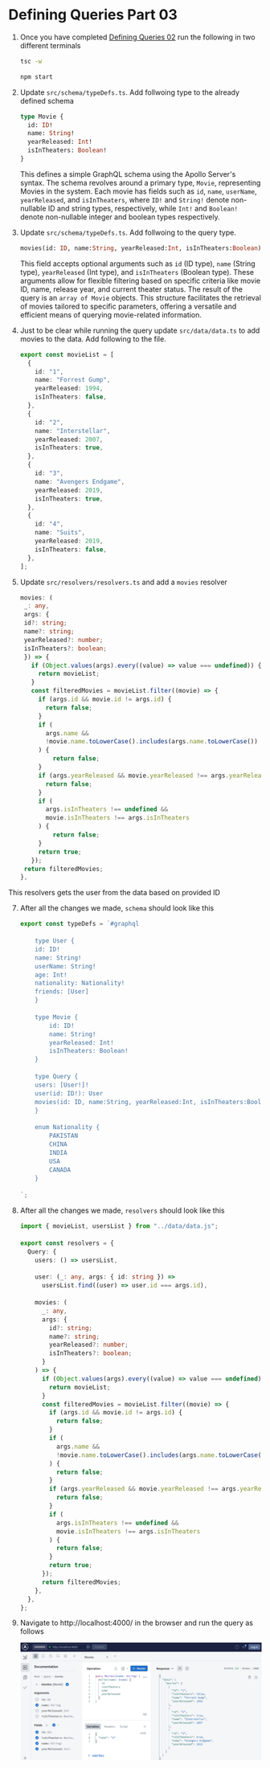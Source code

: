 # Defining Queries Part 03

1. Once you have completed [Defining Queries 02](../step07d_defining_queries_resolvers_02) run the following in two different terminals

   ```bash
   tsc -w
   ```

   ```bash
   npm start
   ```

2. Update `src/schema/typeDefs.ts`. Add follwoing type to the already defined schema

   ```graphql
   type Movie {
     id: ID!
     name: String!
     yearReleased: Int!
     isInTheaters: Boolean!
   }
   ```

   This defines a simple GraphQL schema using the Apollo Server's syntax. The schema revolves around a primary type, `Movie`, representing Movies in the system. Each movie has fields such as `id`, `name`, `userName`, `yearReleased`, and `isInTheaters`, where `ID!` and `String!` denote non-nullable ID and string types, respectively, while `Int!` and `Boolean!` denote non-nullable integer and boolean types respectively.

3. Update `src/schema/typeDefs.ts`. Add follwoing to the query type.

   ```graphql
   movies(id: ID, name:String, yearReleased:Int, isInTheaters:Boolean): [Movie]
   ```

   This field accepts optional arguments such as `id` (ID type), `name` (String type), `yearReleased` (Int type), and `isInTheaters` (Boolean type). These arguments allow for flexible filtering based on specific criteria like movie ID, name, release year, and current theater status. The result of the query is an `array of Movie` objects. This structure facilitates the retrieval of movies tailored to specific parameters, offering a versatile and efficient means of querying movie-related information.

4. Just to be clear while running the query update `src/data/data.ts` to add movies to the data. Add following to the file.

   ```ts
   export const movieList = [
     {
       id: "1",
       name: "Forrest Gump",
       yearReleased: 1994,
       isInTheaters: false,
     },
     {
       id: "2",
       name: "Interstellar",
       yearReleased: 2007,
       isInTheaters: true,
     },
     {
       id: "3",
       name: "Avengers Endgame",
       yearReleased: 2019,
       isInTheaters: true,
     },
     {
       id: "4",
       name: "Suits",
       yearReleased: 2019,
       isInTheaters: false,
     },
   ];
   ```

5. Update `src/resolvers/resolvers.ts` and add a `movies` resolver

   ```ts
   movies: (
    _: any,
    args: {
    id?: string;
    name?: string;
    yearReleased?: number;
    isInTheaters?: boolean;
    }) => {
      if (Object.values(args).every((value) => value === undefined)) {
        return movieList;
      }
      const filteredMovies = movieList.filter((movie) => {
        if (args.id && movie.id != args.id) {
          return false;
        }
        if (
          args.name &&
          !movie.name.toLowerCase().includes(args.name.toLowerCase())
        ) {
            return false;
        }
        if (args.yearReleased && movie.yearReleased !== args.yearReleased) {
          return false;
        }
        if (
          args.isInTheaters !== undefined &&
          movie.isInTheaters !== args.isInTheaters
        ) {
            return false;
        }
        return true;
      });
    return filteredMovies;
   },
   ```

This resolvers gets the user from the data based on provided ID

7. After all the changes we made, `schema` should look like this

   ```ts
   export const typeDefs = `#graphql
   
       type User {
       id: ID!
       name: String!
       userName: String!
       age: Int!
       nationality: Nationality!
       friends: [User]
       }
   
       type Movie {
           id: ID!
           name: String!
           yearReleased: Int!
           isInTheaters: Boolean!
       }
   
       type Query {
       users: [User!]!
       user(id: ID!): User
       movies(id: ID, name:String, yearReleased:Int, isInTheaters:Boolean): [Movie]
       }
   
       enum Nationality {
           PAKISTAN
           CHINA
           INDIA
           USA
           CANADA
       }
         
   `;
   ```

8. After all the changes we made, `resolvers` should look like this

   ```ts
   import { movieList, usersList } from "../data/data.js";

   export const resolvers = {
     Query: {
       users: () => usersList,

       user: (_: any, args: { id: string }) =>
         usersList.find((user) => user.id === args.id),

       movies: (
         _: any,
         args: {
           id?: string;
           name?: string;
           yearReleased?: number;
           isInTheaters?: boolean;
         }
       ) => {
         if (Object.values(args).every((value) => value === undefined)) {
           return movieList;
         }
         const filteredMovies = movieList.filter((movie) => {
           if (args.id && movie.id != args.id) {
             return false;
           }
           if (
             args.name &&
             !movie.name.toLowerCase().includes(args.name.toLowerCase())
           ) {
             return false;
           }
           if (args.yearReleased && movie.yearReleased !== args.yearReleased) {
             return false;
           }
           if (
             args.isInTheaters !== undefined &&
             movie.isInTheaters !== args.isInTheaters
           ) {
             return false;
           }
           return true;
         });
         return filteredMovies;
       },
     },
   };
   ```

9. Navigate to http://localhost:4000/ in the browser and run the query as follows

   ![Users Query](./asserts/ss01.png)
